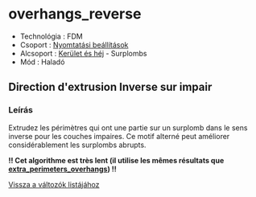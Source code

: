 # overhangs\_reverse

* Technológia : FDM
* Csoport : [Nyomtatási beállítások](../../konfig/print_settings.md)
* Alcsoport : [Kerület és héj](../../beallitasok/print_settings.md#périmètre-et-enveloppe) - Surplombs
* Mód : Haladó

## Direction d'extrusion Inverse sur impair

### Leírás

Extrudez les périmètres qui ont une partie sur un surplomb dans le sens inverse pour les couches impaires. Ce motif alterné peut améliorer considérablement les surplombs abrupts.

**!! Cet algorithme est très lent \(il utilise les mêmes résultats que** [**extra\_perimeters\_overhangs**](extra_perimeters_overhangs.md)**\) !!**

[Vissza a változók listájához](/)

